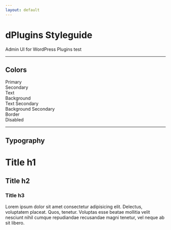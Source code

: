 ```yaml
---
layout: default
---
```



# dPlugins Styleguide
Admin UI for WordPress Plugins
test

***

## Colors



<div class="colors">
  <div class="color-wrap">
    <div class="colorbox pri"></div>
    Primary
  </div>
  
  <div class="color-wrap">
    <div class="colorbox sec"></div>
    Secondary
  </div>

  <div class="color-wrap">
    <div class="colorbox text"></div>
    Text
  </div>
  
  <div class="color-wrap">
    <div class="colorbox bg"></div>
    Background
  </div>
  
  <div class="color-wrap">
    <div class="colorbox text_sec"></div>
    Text Secondary
  </div>
  
  <div class="color-wrap">
    <div class="colorbox bg_sec"></div>
    Background Secondary
  </div>
  
  <div class="color-wrap">
    <div class="colorbox border"></div>
    Border
  </div>

  <div class="color-wrap">
    <div class="colorbox disabled"></div>
    Disabled
  </div>
</div>

***

## Typography



# Title h1
## Title h2
### Title h3

Lorem ipsum dolor sit amet consectetur adipisicing elit. Delectus, voluptatem placeat. Quos, tenetur. Voluptas esse beatae mollitia velit nesciunt nihil cumque repudiandae recusandae magni tenetur, vel neque ab sit libero.


<!-- <div class='o-wrapper'>
  <div class='o-grid'>
    {% for post in paginator.posts %}
      {% include post-card.liquid %}
    {% endfor %}
  </div>

  <div class='o-grid'>
    {% include pagination.html %}
  </div>
</div> -->